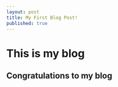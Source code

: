 ```yaml
---
layout: post
title: My First Blog Post!
published: true
---
```

# This is my blog

## Congratulations to my blog

